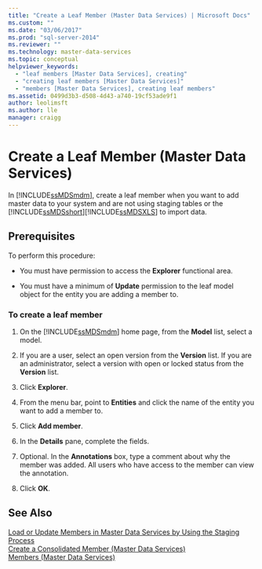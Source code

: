 ```yaml
---
title: "Create a Leaf Member (Master Data Services) | Microsoft Docs"
ms.custom: ""
ms.date: "03/06/2017"
ms.prod: "sql-server-2014"
ms.reviewer: ""
ms.technology: master-data-services
ms.topic: conceptual
helpviewer_keywords: 
  - "leaf members [Master Data Services], creating"
  - "creating leaf members [Master Data Services]"
  - "members [Master Data Services], creating leaf members"
ms.assetid: 0499d3b3-d508-4d43-a740-19cf53ade9f1
author: leolimsft
ms.author: lle
manager: craigg
---
```

# Create a Leaf Member (Master Data Services)
  In [!INCLUDE[ssMDSmdm](../includes/ssmdsmdm-md.md)], create a leaf member when you want to add master data to your system and are not using staging tables or the [!INCLUDE[ssMDSshort](../includes/ssmdsshort-md.md)][!INCLUDE[ssMDSXLS](../includes/ssmdsxls-md.md)] to import data.  
  
## Prerequisites  
 To perform this procedure:  
  
-   You must have permission to access the **Explorer** functional area.  
  
-   You must have a minimum of **Update** permission to the leaf model object for the entity you are adding a member to.  
  
### To create a leaf member  
  
1.  On the [!INCLUDE[ssMDSmdm](../includes/ssmdsmdm-md.md)] home page, from the **Model** list, select a model.  
  
2.  If you are a user, select an open version from the **Version** list. If you are an administrator, select a version with open or locked status from the **Version** list.  
  
3.  Click **Explorer**.  
  
4.  From the menu bar, point to **Entities** and click the name of the entity you want to add a member to.  
  
5.  Click **Add member**.  
  
6.  In the **Details** pane, complete the fields.  
  
7.  Optional. In the **Annotations** box, type a comment about why the member was added. All users who have access to the member can view the annotation.  
  
8.  Click **OK**.  
  
## See Also  
 [Load or Update Members in Master Data Services by Using the Staging Process](add-update-and-delete-data-master-data-services.md)   
 [Create a Consolidated Member &#40;Master Data Services&#41;](../../2014/master-data-services/create-a-consolidated-member-master-data-services.md)   
 [Members &#40;Master Data Services&#41;](../../2014/master-data-services/members-master-data-services.md)  
  
  
